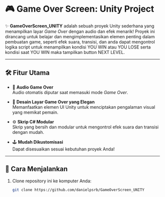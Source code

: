 # 🎮 Game Over Screen: Unity Project

✨ **GameOverScreen_UNITY** adalah sebuah proyek Unity sederhana yang menampilkan layar _Game Over_ dengan audio dan efek menarik! Proyek ini dirancang untuk belajar dan mengimplementasikan elemen penting dalam pembuatan game, seperti efek suara, transisi, dan anda dapat mengontrol logika script untuk menampilkan kondisi YOU WIN atau YOU LOSE serta kondisi saat YOU WIN maka tampilkan button NEXT LEVEL.

---

## 🛠️ Fitur Utama

- 🎵 **Audio Game Over**  
  Audio otomatis diputar saat memasuki mode _Game Over_.

- 🌌 **Desain Layar Game Over yang Elegan**  
  Memanfaatkan elemen UI Unity untuk menciptakan pengalaman visual yang memikat pemain.

- ⚙️ **Skrip C# Modular**  
  Skrip yang bersih dan modular untuk mengontrol efek suara dan transisi dengan mudah.

- 🕹️ **Mudah Dikustomisasi**  
  Dapat disesuaikan sesuai kebutuhan proyek Anda!

---

## 🚀 Cara Menjalankan

1. Clone repository ini ke komputer Anda:
   ```bash
   git clone https://github.com/danielpsrb/GameOverScreen_UNITY
   ```
